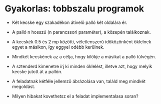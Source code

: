 
Gyakorlas: tobbszalu programok
====


* Két kecske egy szakadékon átívelő palló két oldalára ér. 
* A palló n hosszú (n parancssori paraméter), a közepén találkoznak.
* A kecskék 0.5 és 2 mp közötti, véletlenszerű időközönként öklelnek egyet a másikon, így eggyel odébb kerülnek.
* Mindkét kecskének az a célja, hogy kilökje a másikat a palló túlvégén.
* A sztenderd kimenetre írj ki minden öklelést, illetve azt, hogy melyik kecske jutott át a pallón.

* A feladatnak kétféle jellemző ábrázolása van, találd meg mindkét megoldást.
* Milyen hibakat kovethetsz el a feladat implementalasa soran?
